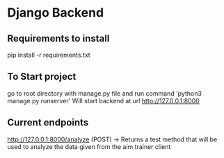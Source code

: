 # Django Backend

## Requirements to install
pip install -r requirements.txt

## To Start project
go to root directory with manage.py file and run command 'python3 manage.py runserver'
Will start backend at url http://127.0.0.1:8000

## Current endpoints
http://127.0.0.1:8000/analyze (POST) -> Returns a test method that will be used to analyze the data given from the aim trainer client